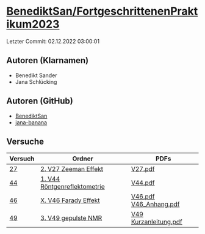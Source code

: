 # [BenediktSan/FortgeschrittenenPraktikum2023](https://github.com/BenediktSan/FortgeschrittenenPraktikum2023)

Letzter Commit: 02.12.2022 03:00:01

## Autoren (Klarnamen)
- Benedikt Sander
- Jana Schlücking

## Autoren (GitHub)
- [BenediktSan](https://github.com/BenediktSan)
- [jana-banana](https://github.com/jana-banana)

## Versuche

|       Versuch        |                                                                                Ordner                                                                                 |                                                                                                                                                                                                   PDFs                                                                                                                                                                                                    |
|----------------------|-----------------------------------------------------------------------------------------------------------------------------------------------------------------------|-----------------------------------------------------------------------------------------------------------------------------------------------------------------------------------------------------------------------------------------------------------------------------------------------------------------------------------------------------------------------------------------------------------|
|[27](../../versuch/27)|[2. V27 Zeeman Effekt](https://github.com/BenediktSan/FortgeschrittenenPraktikum2023/tree/main/Versuche%20Semester%20VII/2.%20V27%20Zeeman%20Effekt)                   |[V27.pdf](https://docs.google.com/viewer?url=https://raw.githubusercontent.com/BenediktSan/FortgeschrittenenPraktikum2023/main/Versuche%20Semester%20VII/2.%20V27%20Zeeman%20Effekt/V27.pdf)                                                                                                                                                                                                               |
|[44](../../versuch/44)|[1. V44 Röntgenreflektometrie](https://github.com/BenediktSan/FortgeschrittenenPraktikum2023/tree/main/Versuche%20Semester%20VII/1.%20V44%20R%C3%B6ntgenreflektometrie)|[V44.pdf](https://docs.google.com/viewer?url=https://raw.githubusercontent.com/BenediktSan/FortgeschrittenenPraktikum2023/main/Versuche%20Semester%20VII/1.%20V44%20R%C3%B6ntgenreflektometrie/V44.pdf)                                                                                                                                                                                                    |
|[46](../../versuch/46)|[X. V46 Farady Effekt](https://github.com/BenediktSan/FortgeschrittenenPraktikum2023/tree/main/Versuche%20Semester%20VII/X.%20V46%20Farady%20Effekt)                   |[V46.pdf](https://docs.google.com/viewer?url=https://raw.githubusercontent.com/BenediktSan/FortgeschrittenenPraktikum2023/main/Versuche%20Semester%20VII/X.%20V46%20Farady%20Effekt/V46.pdf)<br/>[V46_Anhang.pdf](https://docs.google.com/viewer?url=https://raw.githubusercontent.com/BenediktSan/FortgeschrittenenPraktikum2023/main/Versuche%20Semester%20VII/X.%20V46%20Farady%20Effekt/V46_Anhang.pdf)|
|[49](../../versuch/49)|[3. V49 gepulste NMR](https://github.com/BenediktSan/FortgeschrittenenPraktikum2023/tree/main/Versuche%20Semester%20VII/3.%20V49%20gepulste%20NMR)                     |[V49 Kurzanleitung.pdf](https://docs.google.com/viewer?url=https://raw.githubusercontent.com/BenediktSan/FortgeschrittenenPraktikum2023/main/Versuche%20Semester%20VII/3.%20V49%20gepulste%20NMR/V49%20Kurzanleitung.pdf)                                                                                                                                                                                  |
